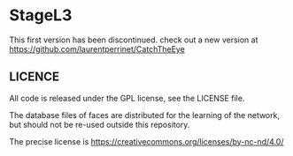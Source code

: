 # StageL3

This first version has been discontinued. check out a new version at
https://github.com/laurentperrinet/CatchTheEye


## LICENCE

All code is released under the GPL license, see the LICENSE file.

The database files of faces are distributed for the learning of the network, but should not be re-used outside this repository.

The precise license is https://creativecommons.org/licenses/by-nc-nd/4.0/
